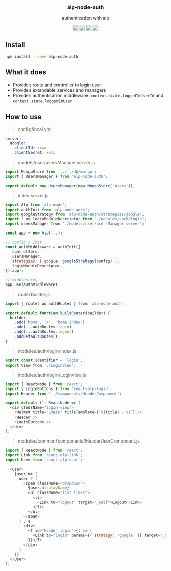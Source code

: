 <h3 align="center">
  alp-node-auth
</h3>

<p align="center">
  authentication with alp
</p>

<p align="center">
  <a href="https://npmjs.org/package/alp-node-auth"><img src="https://img.shields.io/npm/v/alp-node-auth.svg?style=flat-square"></a>
  <a href="https://npmjs.org/package/alp-node-auth"><img src="https://img.shields.io/npm/dw/alp-node-auth.svg?style=flat-square"></a>
  <a href="https://npmjs.org/package/alp-node-auth"><img src="https://img.shields.io/node/v/alp-node-auth.svg?style=flat-square"></a>
  <a href="https://npmjs.org/package/alp-node-auth"><img src="https://img.shields.io/npm/types/alp-node-auth.svg?style=flat-square"></a>
</p>

## Install

```sh
npm install --save alp-node-auth
```

## What it does

- Provides route and controller to login user
- Provides extandable services and managers
- Provides authentication middleware: `context.state.loggedInUserId` and `context.state.loggedInUser`

## How to use

> config/local.yml

```yml
server:
  google:
    clientId: xxxx
    clientSecret: xxxx
```

> models/user/usersManager.server.js

```js
import MongoStore from '../../db/mongo';
import { UsersManager } from 'alp-node-auth';

export default new UsersManager(new MongoStore('users'));
```

> index.server.js

```js
import Alp from 'alp-node';
import authInit from 'alp-node-auth';
import googleStrategy from 'alp-node-auth/strategies/google';
import * as loginModuleDescriptor from './modules/auth/login';
import usersManager from './models/user/usersManager.server';

const app = new Alp(...);

// config / init
const authMiddleware = authInit({
   controllers,
   usersManager,
   strategies: { google: googleStrategy(config) },
   loginModuleDescriptor,
})(app);

// middlewares
app.use(authMiddleware);
```

> routerBuilder.js

```js
import { routes as authRoutes } from 'alp-node-auth';

export default function buildRouter(builder) {
  builder
    .add('home', '/', 'home.index')
    .add(...authRoutes.login)
    .add(...authRoutes.logout)
    .addDefaultRoutes();
}
```

> modules/auth/login/index.js

```js
export const identifier = 'login';
export View from './LoginView';
```

> modules/auth/login/LoginView.js

```js
import { ReactNode } from 'react';
import { LoginButtons } from 'react-alp-login';
import Header from '../components/HeaderComponent';

export default (): ReactNode => (
  <div className="login-view">
    <Helmet title="Login" titleTemplate={`${title} - %s`} />
    <Header />
    <LoginButtons />
  </div>
);
```

> modules/common/components/HeaderUserComponent.js

```js
import { ReactNode } from 'react';
import Link from 'react-alp-link';
import User from 'react-alp-user';

  <User>
    {user => (
      user ? (
        <span className="dropdown">
          {user.displayName}
          <ul className="list links">
            <li>
              <Link to="logout" target="_self">Logout</Link>
            </li>
          </ul>
        </span>
      ) : (
        <div>
          <T id="header.login">{t => (
            <Link to="login" params={{ strategy: 'google' }} target="_self">{t}</Link>
          )}</T>
        </div>
      )
    )}
  </User>
);
```
